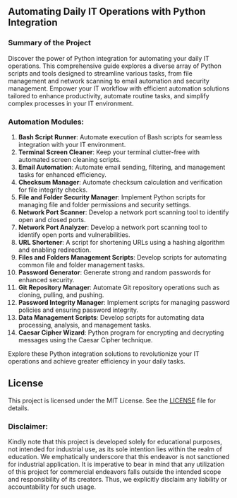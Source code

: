 ## **Automating Daily IT Operations with Python Integration**

### **Summary of the Project**
Discover the power of Python integration for automating your daily IT operations. This comprehensive guide explores a diverse array of Python scripts and tools designed to streamline various tasks, from file management and network scanning to email automation and security management. Empower your IT workflow with efficient automation solutions tailored to enhance productivity, automate routine tasks, and simplify complex processes in your IT environment.

### **Automation Modules:**
01. **Bash Script Runner**: Automate execution of Bash scripts for seamless integration with your IT environment.
02. **Terminal Screen Cleaner**: Keep your terminal clutter-free with automated screen cleaning scripts.
03. **Email Automation**: Automate email sending, filtering, and management tasks for enhanced efficiency.
04. **Checksum Manager**: Automate checksum calculation and verification for file integrity checks.
05. **File and Folder Security Manager**: Implement Python scripts for managing file and folder permissions and security settings.
06. **Network Port Scanner**: Develop a network port scanning tool to identify open and closed ports.
07. **Network Port Analyzer**: Develop a network port scanning tool to identify open ports and vulnerabilities.
08. **URL Shortener**: A script for shortening URLs using a hashing algorithm and enabling redirection.
09. **Files and Folders Management Scripts**: Develop scripts for automating common file and folder management tasks.
10. **Password Generator**: Generate strong and random passwords for enhanced security.
11. **Git Repository Manager**: Automate Git repository operations such as cloning, pulling, and pushing.
12. **Password Integrity Manager**: Implement scripts for managing password policies and ensuring password integrity.
13. **Data Management Scripts**: Develop scripts for automating data processing, analysis, and management tasks.
14. **Caesar Cipher Wizard**: Python program for encrypting and decrypting messages using the Caesar Cipher technique.

Explore these Python integration solutions to revolutionize your IT operations and achieve greater efficiency in your daily tasks.

## **License**
This project is licensed under the MIT License. See the [LICENSE](LICENSE) file for details.

### **Disclaimer:**
Kindly note that this project is developed solely for educational purposes, not intended for industrial use, as its sole intention lies within the realm of education. We emphatically underscore that this endeavor is not sanctioned for industrial application. It is imperative to bear in mind that any utilization of this project for commercial endeavors falls outside the intended scope and responsibility of its creators. Thus, we explicitly disclaim any liability or accountability for such usage.